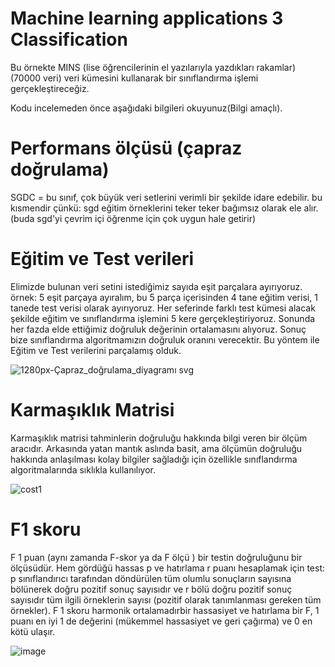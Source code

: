 #  Machine learning applications 3 Classification 

Bu örnekte MINS (lise öğrencilerinin el yazılarıyla yazdıkları rakamlar)(70000 veri) veri kümesini kullanarak bir sınıflandırma işlemi gerçekleştireceğiz.

Kodu incelemeden önce aşağıdaki bilgileri okuyunuz(Bilgi amaçlı).

# Performans ölçüsü (çapraz doğrulama)

SGDC = bu sınıf, çok büyük veri setlerini verimli bir şekilde idare edebilir.
bu kısmendir çünkü: sgd eğitim örneklerini teker teker bağımsız olarak ele alır.
(buda sgd'yi çevrim içi öğrenme için çok uygun hale getirir)

# Eğitim ve Test verileri

Elimizde bulunan veri setini istediğimiz sayıda eşit parçalara ayırıyoruz.
örnek: 5 eşit parçaya ayıralım, bu 5 parça içerisinden 4 tane eğitim verisi, 1 tanede test verisi olarak ayırıyoruz.
Her seferinde farklı test kümesi alacak şekilde eğitim ve sınıflandırma işlemini 5 kere gerçekleştiriyoruz.
Sonunda her fazda elde ettiğimiz doğruluk değerinin ortalamasını alıyoruz. Sonuç bize sınıflandırma algoritmamızın doğruluk oranını verecektir.
Bu yöntem ile Eğitim ve Test verilerini parçalamış olduk.

![1280px-Çapraz_doğrulama_diyagramı svg](https://user-images.githubusercontent.com/54184905/75623207-dee6d000-5bb8-11ea-8576-53a5df2475b8.png)

# Karmaşıklık Matrisi

Karmaşıklık matrisi tahminlerin doğruluğu hakkında bilgi veren bir ölçüm aracıdır.
Arkasında yatan mantık aslında basit, ama ölçümün doğruluğu hakkında anlaşılması kolay bilgiler sağladığı için özellikle sınıflandırma algoritmalarında sıklıkla kullanılıyor.

![cost1](https://user-images.githubusercontent.com/54184905/75623289-8bc14d00-5bb9-11ea-9715-e83d301ac81a.png)

# F1 skoru

F 1 puan (aynı zamanda F-skor ya da F ölçü ) bir testin doğruluğunu bir ölçüsüdür. Hem gördüğü hassas p ve hatırlama r puanı hesaplamak için test: p sınıflandırıcı tarafından döndürülen tüm olumlu sonuçların sayısına bölünerek doğru pozitif sonuç sayısıdır ve r bölü doğru pozitif sonuç sayısıdır tüm ilgili örneklerin sayısı (pozitif olarak tanımlanması gereken tüm örnekler). F 1 skoru harmonik ortalamadırbir hassasiyet ve hatırlama bir F, 1 puanı en iyi 1 de değerini (mükemmel hassasiyet ve geri çağırma) ve 0 en kötü ulaşır.

![image](https://user-images.githubusercontent.com/54184905/75623349-39346080-5bba-11ea-8762-3aabee086f51.png)





